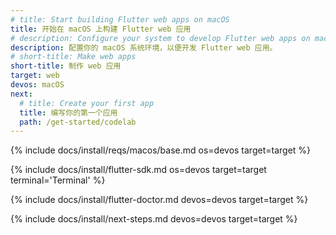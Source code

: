 ```yaml
---
# title: Start building Flutter web apps on macOS
title: 开始在 macOS 上构建 Flutter web 应用
# description: Configure your system to develop Flutter web apps on macOS.
description: 配置你的 macOS 系统环境，以便开发 Flutter web 应用。
# short-title: Make web apps
short-title: 制作 web 应用
target: web
devos: macOS
next:
  # title: Create your first app
  title: 编写你的第一个应用
  path: /get-started/codelab
---
```


{% include docs/install/reqs/macos/base.md os=devos target=target %}

{% include docs/install/flutter-sdk.md os=devos target=target terminal='Terminal' %}

{% include docs/install/flutter-doctor.md devos=devos target=target %}

{% include docs/install/next-steps.md devos=devos target=target %}
